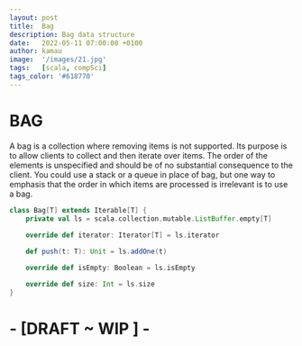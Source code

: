 ```yaml
---
layout: post
title:  Bag
description: Bag data structure
date:   2022-05-11 07:00:00 +0100
author: kamau
image:  '/images/21.jpg'
tags:   [scala, compSci]
tags_color: '#618770'
---
```



# BAG

A bag is a collection where removing items is not supported. Its purpose is to allow clients to collect and then iterate over items.
The order of the elements is unspecified and should be of no substantial consequence to the client.
You could use a stack or a queue in place of bag, but one way to emphasis that the order in which items are processed is irrelevant is to use a bag.

```scala
class Bag[T] extends Iterable[T] {
	private val ls = scala.collection.mutable.ListBuffer.empty[T]
	
	override def iterator: Iterator[T] = ls.iterator

	def push(t: T): Unit = ls.addOne(t)

	override def isEmpty: Boolean = ls.isEmpty

	override def size: Int = ls.size
}
```


# - \[DRAFT ~ WIP \] -